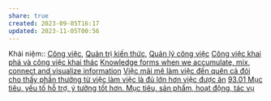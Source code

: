 ```yaml
---
share: true
created: 2023-09-05T16:17
updated: 2023-11-05T00:56
---
```

Khái niệm:: [Công việc](C%C3%B4ng%20vi%E1%BB%87c.md), [Quản trị kiến thức](Qu%E1%BA%A3n%20tr%E1%BB%8B%20ki%E1%BA%BFn%20th%E1%BB%A9c.md), [Quản lý công việc](Qu%E1%BA%A3n%20l%C3%BD%20c%C3%B4ng%20vi%E1%BB%87c.md)
[Công việc khai phá và công việc khai thác](./Tri%E1%BA%BFt%20l%C3%BD%20t%E1%BB%95%20ch%E1%BB%A9c,%20c%E1%BA%A5u%20tr%C3%BAc%20t%E1%BB%95%20ch%E1%BB%A9c/C%C3%B4ng%20vi%E1%BB%87c/C%C3%B4ng%20vi%E1%BB%87c%20khai%20ph%C3%A1%20v%C3%A0%20c%C3%B4ng%20vi%E1%BB%87c%20khai%20th%C3%A1c.md)
[Knowledge forms when we accumulate, mix, connect and visualize information](../Ngh%C4%A9%20v%E1%BB%81%20vi%E1%BB%87c%20ngh%C4%A9/Knowledge%20forms%20when%20we%20accumulate,%20mix,%20connect%20and%20visualize%20information.md) 
[Việc mải mê làm việc đến quên cả đói cho thấy phần thưởng từ việc làm việc là đủ lớn hơn việc được ăn](../Kinh%20t%E1%BA%BF%20h%E1%BB%8Dc%20v%C3%A0%20ch%E1%BB%A7%20ngh%C4%A9a%20t%C3%A2n%20t%E1%BB%B1%20do.%20T%C3%A2m%20l%C3%BD%20h%E1%BB%8Dc%20qu%E1%BA%A3n%20l%C3%BD%20v%C3%A0%20lao%20%C4%91%E1%BB%99ng/T%C3%A2m%20l%C3%BD%20h%E1%BB%8Dc%20qu%E1%BA%A3n%20l%C3%BD%20v%C3%A0%20lao%20%C4%91%E1%BB%99ng/K%E1%BB%B9%20n%C4%83ng,%20%C4%91%E1%BB%99ng%20l%E1%BB%B1c/Vi%E1%BB%87c%20m%E1%BA%A3i%20m%C3%AA%20l%C3%A0m%20vi%E1%BB%87c%20%C4%91%E1%BA%BFn%20qu%C3%AAn%20c%E1%BA%A3%20%C4%91%C3%B3i%20cho%20th%E1%BA%A5y%20ph%E1%BA%A7n%20th%C6%B0%E1%BB%9Fng%20t%E1%BB%AB%20vi%E1%BB%87c%20l%C3%A0m%20vi%E1%BB%87c%20l%C3%A0%20%C4%91%E1%BB%A7%20l%E1%BB%9Bn%20h%C6%A1n%20vi%E1%BB%87c%20%C4%91%C6%B0%E1%BB%A3c%20%C4%83n.md) 
[93.01 Mục tiêu, yếu tố hỗ trợ, ý tưởng tốt hơn. Mục tiêu, sản phẩm, hoạt động, tác vụ](93.01%20M%E1%BB%A5c%20ti%C3%AAu,%20y%E1%BA%BFu%20t%E1%BB%91%20h%E1%BB%97%20tr%E1%BB%A3,%20%C3%BD%20t%C6%B0%E1%BB%9Fng%20t%E1%BB%91t%20h%C6%A1n.%20M%E1%BB%A5c%20ti%C3%AAu,%20s%E1%BA%A3n%20ph%E1%BA%A9m,%20ho%E1%BA%A1t%20%C4%91%E1%BB%99ng,%20t%C3%A1c%20v%E1%BB%A5.md)